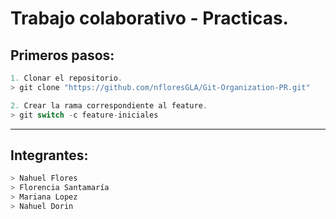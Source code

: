 # Trabajo colaborativo - Practicas.

## Primeros pasos:
```js
1. Clonar el repositorio.
> git clone "https://github.com/nfloresGLA/Git-Organization-PR.git"

2. Crear la rama correspondiente al feature.
> git switch -c feature-iniciales
```

---

## Integrantes:

``` ts
> Nahuel Flores
> Florencia Santamaría
> Mariana Lopez
> Nahuel Dorin
```